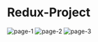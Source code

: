# Redux-Project
![page-1](https://github.com/Leen-odeh3/E-commerce-App/assets/123558998/cd12631b-cd58-4455-af21-a31c44e75bed)
![page-2](https://github.com/Leen-odeh3/E-commerce-App/assets/123558998/cf4a4d1a-fe15-47fc-8986-6ad77a34d1e4)
![page-3](https://github.com/Leen-odeh3/E-commerce-App/assets/123558998/4eb9b0f0-084d-43d4-8fc5-38db35e4950d)
